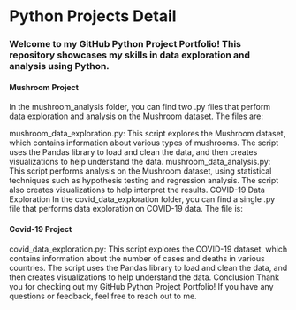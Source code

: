 
<h1>Python Projects Detail</h1>

### Welcome to my GitHub Python Project Portfolio! This repository showcases my skills in data exploration and analysis using Python.

#### Mushroom Project
In the mushroom_analysis folder, you can find two .py files that perform data exploration and analysis on the Mushroom dataset. The files are:

mushroom_data_exploration.py: This script explores the Mushroom dataset, which contains information about various types of mushrooms. The script uses the Pandas library to load and clean the data, and then creates visualizations to help understand the data.
mushroom_data_analysis.py: This script performs analysis on the Mushroom dataset, using statistical techniques such as hypothesis testing and regression analysis. The script also creates visualizations to help interpret the results.
COVID-19 Data Exploration
In the covid_data_exploration folder, you can find a single .py file that performs data exploration on COVID-19 data. The file is:


#### Covid-19 Project
covid_data_exploration.py: This script explores the COVID-19 dataset, which contains information about the number of cases and deaths in various countries. The script uses the Pandas library to load and clean the data, and then creates visualizations to help understand the data.
Conclusion
Thank you for checking out my GitHub Python Project Portfolio! If you have any questions or feedback, feel free to reach out to me.
